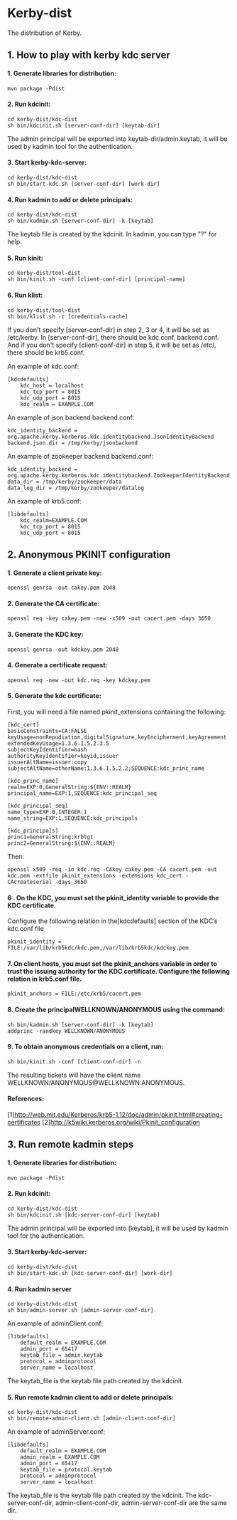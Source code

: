 <!--
  Licensed to the Apache Software Foundation (ASF) under one
  or more contributor license agreements.  See the NOTICE file
  distributed with this work for additional information
  regarding copyright ownership.  The ASF licenses this file
  to you under the Apache License, Version 2.0 (the
  "License"); you may not use this file except in compliance
  with the License.  You may obtain a copy of the License at

  http://www.apache.org/licenses/LICENSE-2.0

  Unless required by applicable law or agreed to in writing,
  software distributed under the License is distributed on an
  "AS IS" BASIS, WITHOUT WARRANTIES OR CONDITIONS OF ANY
  KIND, either express or implied.  See the License for the
  specific language governing permissions and limitations
  under the License.
-->

Kerby-dist
============

The distribution of Kerby.

## 1. How to play with kerby kdc server

#### 1. Generate libraries for distribution:
```
mvn package -Pdist
```

#### 2. Run kdcinit:
```
cd kerby-dist/kdc-dist
sh bin/kdcinit.sh [server-conf-dir] [keytab-dir]
```
The admin principal will be exported into keytab-dir/admin.keytab, it will be used by kadmin tool for the authentication. 

#### 3. Start kerby-kdc-server:
```
cd kerby-dist/kdc-dist
sh bin/start-kdc.sh [server-conf-dir] [work-dir]
```

#### 4. Run kadmin to add or delete principals:
```
cd kerby-dist/kdc-dist
sh bin/kadmin.sh [server-conf-dir] -k [keytab]
```
  The keytab file is created by the kdcinit.
  In kadmin, you can type "?" for help.

#### 5. Run kinit:
```
cd kerby-dist/tool-dist
sh bin/kinit.sh -conf [client-conf-dir] [principal-name]
```

#### 6. Run klist:
```
cd kerby-dist/tool-dist
sh bin/klist.sh -c [credentials-cache]
```

  If you don't specify [server-conf-dir] in step 2, 3 or 4, it will be set as /etc/kerby. In [server-conf-dir], there should be kdc.conf, backend.conf. 
  And if you don't specify [client-conf-dir] in step 5, it will be set as /etc/, there should be krb5.conf.

An example of kdc.conf:
```
[kdcdefaults]
    kdc_host = localhost
    kdc_tcp_port = 8015
    kdc_udp_port = 8015
    kdc_realm = EXAMPLE.COM
```
An example of json backend backend.conf:
```
kdc_identity_backend = org.apache.kerby.kerberos.kdc.identitybackend.JsonIdentityBackend
backend.json.dir = /tmp/kerby/jsonbackend
```
An example of zookeeper backend backend.conf:
```
kdc_identity_backend = org.apache.kerby.kerberos.kdc.identitybackend.ZookeeperIdentityBackend
data_dir = /tmp/kerby/zookeeper/data
data_log_dir = /tmp/kerby/zookeeper/datalog
```
An example of krb5.conf:
```
[libdefaults]
    kdc_realm=EXAMPLE.COM
    kdc_tcp_port = 8015
    kdc_udp_port = 8015
```

## 2. Anonymous PKINIT configuration
#### 1. Generate a client private key:
```
openssl genrsa -out cakey.pem 2048
```

#### 2. Generate the CA certificate:
```
openssl req -key cakey.pem -new -x509 -out cacert.pem -days 3650
```

#### 3. Generate the KDC key:
```
openssl genrsa -out kdckey.pem 2048
```

#### 4. Generate a certificate request:
```
openssl req -new -out kdc.req -key kdckey.pem
```

#### 5. Generate the kdc certificate:
First, you will need a file named pkinit_extensions containing the following:
```
[kdc_cert]
basicConstraints=CA:FALSE
keyUsage=nonRepudiation,digitalSignature,keyEncipherment,keyAgreement
extendedKeyUsage=1.3.6.1.5.2.3.5
subjectKeyIdentifier=hash
authorityKeyIdentifier=keyid,issuer
issuerAltName=issuer:copy
subjectAltName=otherName:1.3.6.1.5.2.2;SEQUENCE:kdc_princ_name

[kdc_princ_name]
realm=EXP:0,GeneralString:${ENV::REALM}
principal_name=EXP:1,SEQUENCE:kdc_principal_seq

[kdc_principal_seq]
name_type=EXP:0,INTEGER:1
name_string=EXP:1,SEQUENCE:kdc_principals

[kdc_principals]
princ1=GeneralString:krbtgt
princ2=GeneralString:${ENV::REALM}
```
Then:
```
openssl x509 -req -in kdc.req -CAkey cakey.pem -CA cacert.pem -out kdc.pem -extfile pkinit_extensions -extensions kdc_cert -CAcreateserial -days 3650
```

#### 6 . On the KDC, you must set the pkinit_identity variable to provide the KDC certificate.
Configure the following relation in the[kdcdefaults] section of the KDC’s kdc.conf file
```
pkinit_identity = FILE:/var/lib/krb5kdc/kdc.pem,/var/lib/krb5kdc/kdckey.pem
```

#### 7. On client hosts, you must set the pkinit_anchors variable in order to trust the issuing authority for the KDC certificate. Configure the following relation in krb5.conf file.
```
pkinit_anchors = FILE:/etc/krb5/cacert.pem
```

#### 8. Create the principalWELLKNOWN/ANONYMOUS using the command:
```
sh bin/kadmin.sh [server-conf-dir] -k [keytab]
addprinc -randkey WELLKNOWN/ANONYMOUS
```

#### 9. To obtain anonymous credentials on a client, run:
```
sh bin/kinit.sh -conf [client-conf-dir] -n
```
The resulting tickets will have the client name WELLKNOWN/ANONYMOUS@WELLKNOWN:ANONYMOUS.

#### References: 
[1]http://web.mit.edu/Kerberos/krb5-1.12/doc/admin/pkinit.html#creating-certificates
[2]http://k5wiki.kerberos.org/wiki/Pkinit_configuration


## 3. Run remote kadmin steps
#### 1. Generate libraries for distribution:
```
mvn package -Pdist
```

#### 2. Run kdcinit:
```
cd kerby-dist/kdc-dist
sh bin/kdcinit.sh [kdc-server-conf-dir] [keytab]
```
The admin principal will be exported into [keytab], it will be used by kadmin tool for the authentication. 

#### 3. Start kerby-kdc-server:
```
cd kerby-dist/kdc-dist
sh bin/start-kdc.sh [kdc-server-conf-dir] [work-dir]
```

#### 4. Run kadmin server
```
cd kerby-dist/kdc-dist
sh bin/admin-server.sh [admin-server-conf-dir]
```
An example of adminClient.conf:
```
[libdefaults]
    default_realm = EXAMPLE.COM
    admin_port = 65417
    keytab_file = admin.keytab
    protocol = adminprotocol
    server_name = localhost
```
The keytab_file is the keytab file path created by the kdcinit.

#### 5. Run remote kadmin client to add or delete principals:
```
cd kerby-dist/kdc-dist
sh bin/remote-admin-client.sh [admin-client-conf-dir]
```
An example of adminServer.conf:
```
[libdefaults]
    default_realm = EXAMPLE.COM
    admin_realm = EXAMPLE.COM
    admin_port = 65417
    keytab_file = protocol.keytab
    protocol = adminprotocol
    server_name = localhost
```
The keytab_file is the keytab file path created by the kdcinit.
The kdc-server-conf-dir, admin-client-conf-dir, admin-server-conf-dir are the same dir.
